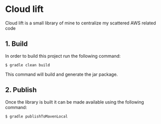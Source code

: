 # Cloud lift
Cloud lift is a small library of mine to centralize my scattered AWS related code

## 1. Build
In order to build this project run the following command:

    $ gradle clean build

This command will build and generate the jar package.

## 2. Publish

Once the library is built it can be made available using the following command:

```
$ gradle publishToMavenLocal
```
